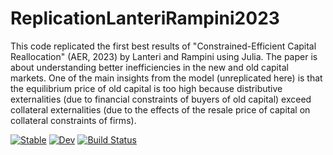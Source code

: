 # ReplicationLanteriRampini2023
This code replicated the first best results of  "Constrained-Efficient Capital Reallocation" (AER, 2023) by Lanteri and Rampini using Julia. The paper is about understanding better inefficiencies in the new and old capital markets. One of the main insights from the model (unreplicated here) is that the equilibrium price of old capital is too high because distributive externalities (due to financial constraints of buyers of old capital) exceed collateral externalities (due to the effects of the resale price of capital on collateral constraints of firms).

 

[![Stable](https://img.shields.io/badge/docs-stable-blue.svg)](https://alexgrlt.github.io/ReplicationLanteriRampini2023.jl/stable/)
[![Dev](https://img.shields.io/badge/docs-dev-blue.svg)](https://alexgrlt.github.io/ReplicationLanteriRampini2023.jl/dev/)
[![Build Status](https://github.com/alexgrlt/ReplicationLanteriRampini2023.jl/actions/workflows/CI.yml/badge.svg?branch=master)](https://github.com/alexgrlt/ReplicationLanteriRampini2023.jl/actions/workflows/CI.yml?query=branch%3Amaster)
